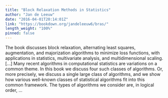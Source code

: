 ```yaml
---
title: "Block Relaxation Methods in Statistics"
author: "Jan de Leeuw"
date: "2016-04-01T20:14:01Z"
link: "https://bookdown.org/jandeleeuw6/bras/"
length_weight: "100%"
pinned: false
---
```


The book discusses block relaxation, alternating least squares, augmentation, and majorization algorithms to minimize loss functions, with applications in statistics, multivariate analysis, and multidimensional scaling. [...] Many recent algorithms in computational statistics are variations on a common theme. In this book we discuss four such classes of algorithms. Or, more precisely, we discuss a single large class of algorithms, and we show how various well-known classes of statistical algorithms fit into this common framework. The types of algorithms we consider are, in logical order, ...
